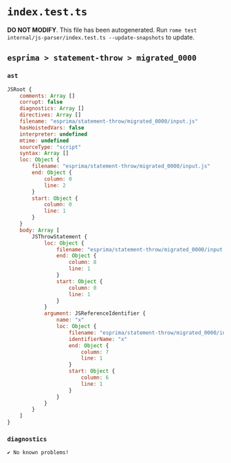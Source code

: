 # `index.test.ts`

**DO NOT MODIFY**. This file has been autogenerated. Run `rome test internal/js-parser/index.test.ts --update-snapshots` to update.

## `esprima > statement-throw > migrated_0000`

### `ast`

```javascript
JSRoot {
	comments: Array []
	corrupt: false
	diagnostics: Array []
	directives: Array []
	filename: "esprima/statement-throw/migrated_0000/input.js"
	hasHoistedVars: false
	interpreter: undefined
	mtime: undefined
	sourceType: "script"
	syntax: Array []
	loc: Object {
		filename: "esprima/statement-throw/migrated_0000/input.js"
		end: Object {
			column: 0
			line: 2
		}
		start: Object {
			column: 0
			line: 1
		}
	}
	body: Array [
		JSThrowStatement {
			loc: Object {
				filename: "esprima/statement-throw/migrated_0000/input.js"
				end: Object {
					column: 8
					line: 1
				}
				start: Object {
					column: 0
					line: 1
				}
			}
			argument: JSReferenceIdentifier {
				name: "x"
				loc: Object {
					filename: "esprima/statement-throw/migrated_0000/input.js"
					identifierName: "x"
					end: Object {
						column: 7
						line: 1
					}
					start: Object {
						column: 6
						line: 1
					}
				}
			}
		}
	]
}
```

### `diagnostics`

```
✔ No known problems!

```
